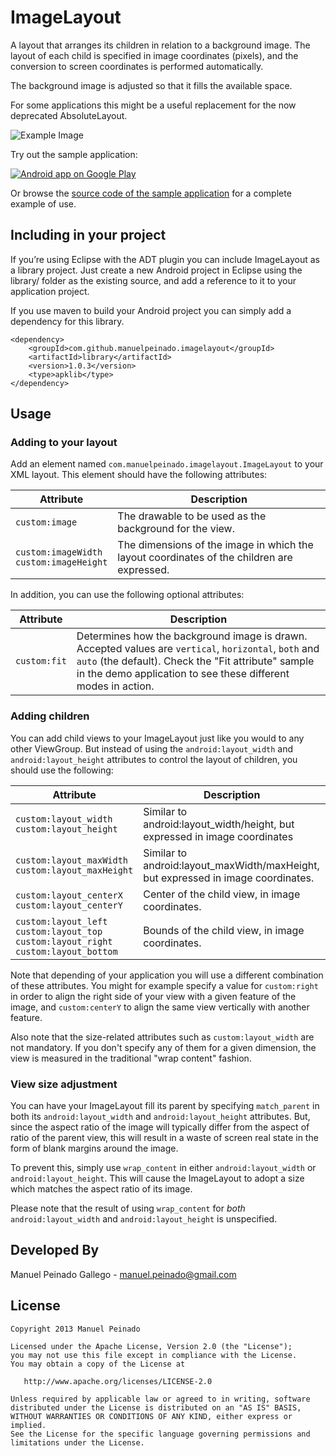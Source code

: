 ImageLayout
===========

A layout that arranges its children in relation to a background image. The layout of each  child is specified in image coordinates (pixels), and the conversion to screen coordinates is performed automatically.   

The background image is adjusted so that it fills the available space.  

For some applications this might be a useful replacement for the now deprecated AbsoluteLayout.

![Example Image][1]

Try out the sample application:

<a href="https://play.google.com/store/apps/details?id=com.manuelpeinado.imagelayout.demo">
  <img alt="Android app on Google Play"
       src="https://developer.android.com/images/brand/en_app_rgb_wo_45.png" />
</a>

Or browse the [source code of the sample application][2] for a complete example of use.

Including in your project
-------------------------

If you’re using Eclipse with the ADT plugin you can include ImageLayout as a library project. Just create a new Android project in Eclipse using the library/ folder as the existing source, and add a reference to it to your application project.

If you use maven to build your Android project you can simply add a dependency for this library.

    <dependency>
        <groupId>com.github.manuelpeinado.imagelayout</groupId>
        <artifactId>library</artifactId>
        <version>1.0.3</version>
        <type>apklib</type>
    </dependency>

Usage
-----

### Adding to your layout


Add an element named `com.manuelpeinado.imagelayout.ImageLayout` to  your XML layout. This element should have the following attributes:

| Attribute              | Description                        |
|------------------------|------------------------------------|
| `custom:image` | The drawable to be used as the background for the view.|
| `custom:imageWidth`<br>`custom:imageHeight` | The dimensions of the image in which the layout coordinates of the children are expressed. |

In addition, you can use the following optional attributes:

| Attribute              | Description                        |
|------------------------|------------------------------------|
| `custom:fit` | Determines how the background image is drawn. Accepted values are `vertical`, `horizontal`, `both` and `auto` (the default). Check the "Fit attribute" sample in the demo application to see these different modes in action.|
	

### Adding children

You can add child views to your ImageLayout just like you would to any other ViewGroup. But instead of using the `android:layout_width` and `android:layout_height` attributes to control the layout of children, you should use the following:

|Attribute                 |Description  |
|--------------------------|-------------|
| `custom:layout_width`<br>`custom:layout_height` | Similar to android:layout_width/height, but expressed in image coordinates |
|`custom:layout_maxWidth`<br>`custom:layout_maxHeight`| Similar to android:layout_maxWidth/maxHeight, but expressed in image coordinates. |
| `custom:layout_centerX`<br>`custom:layout_centerY`|Center of the child view, in image coordinates.|
|`custom:layout_left`<br>`custom:layout_top`<br>`custom:layout_right`<br>`custom:layout_bottom`|Bounds of the child view, in image coordinates.|

Note that depending of your application you will use a different combination of these attributes. You might for example specify a value for `custom:right` in order to align the right side of your view with a given feature of the image, and `custom:centerY` to align the same view vertically with another feature.

Also note that the size-related attributes such as `custom:layout_width` are not mandatory. If you don't specify any of them for a given dimension, the view is measured in the traditional "wrap content" fashion.


### View size adjustment

You can have your ImageLayout fill its parent by specifying `match_parent` in both its `android:layout_width` and `android:layout_height` attributes. But, since the aspect ratio of the image will typically differ from the aspect of ratio of the parent view, this will result in a  waste of screen real state in the form of blank margins around the image.

To prevent this, simply use `wrap_content` in either `android:layout_width` or `android:layout_height`. This will cause the ImageLayout to adopt a size which matches the aspect ratio of its image.

Please note that the result of using `wrap_content` for *both* `android:layout_width` and `android:layout_height` is unspecified.

Developed By
--------------------

Manuel Peinado Gallego - <manuel.peinado@gmail.com>

License
-------

    Copyright 2013 Manuel Peinado

    Licensed under the Apache License, Version 2.0 (the "License");
    you may not use this file except in compliance with the License.
    You may obtain a copy of the License at

       http://www.apache.org/licenses/LICENSE-2.0

    Unless required by applicable law or agreed to in writing, software
    distributed under the License is distributed on an "AS IS" BASIS,
    WITHOUT WARRANTIES OR CONDITIONS OF ANY KIND, either express or implied.
    See the License for the specific language governing permissions and
    limitations under the License.
    
[1]: https://raw.github.com/ManuelPeinado/ImageLayout/master/art/readme_pic.png
[2]: https://github.com/ManuelPeinado/ImageLayout/tree/master/sample
